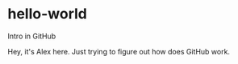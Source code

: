 # hello-world
Intro in GitHub

Hey, it's Alex here. Just trying to figure out how does GitHub work.
